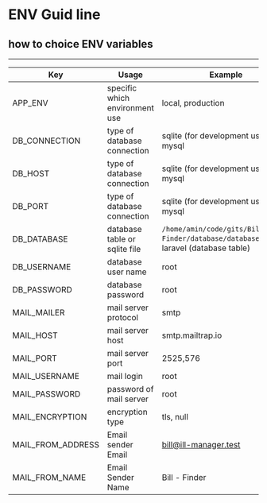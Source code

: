 # ENV Guid line
## how to choice ENV variables 
---
| Key |  Usage | Example |
|--|--|--|
| APP_ENV | specific which environment use | local, production |
| DB_CONNECTION | type of database connection  | sqlite (for development use), mysql |
| DB_HOST | type of database connection  | sqlite (for development use), mysql |
| DB_PORT | type of database connection  | sqlite (for development use), mysql |
| DB_DATABASE | database table or sqlite file  | `/home/amin/code/gits/Bill-Finder/database/database.sqlite`, laravel (database table) |
| DB_USERNAME | database user name  | root |
| DB_PASSWORD | database password | root |
| MAIL_MAILER | mail server protocol  | smtp |
| MAIL_HOST | mail server host | smtp.mailtrap.io |
| MAIL_PORT | mail server port  | 2525,576 |
| MAIL_USERNAME | mail login | root |
| MAIL_PASSWORD | password of mail server | root |
| MAIL_ENCRYPTION | encryption type | tls, null |
| MAIL_FROM_ADDRESS | Email sender Email | bill@ill-manager.test |
| MAIL_FROM_NAME | Email Sender Name| Bill - Finder |


